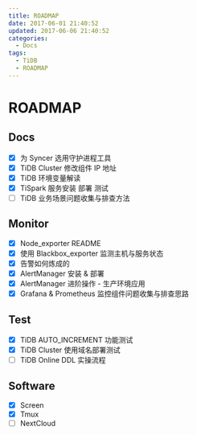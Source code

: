 ```yaml
---
title: ROADMAP
date: 2017-06-01 21:40:52
updated: 2017-06-06 21:40:52
categories:
  - Docs
tags:
  - TiDB
  - ROADMAP
---
```

# ROADMAP

## Docs

* [X] 为 Syncer 选用守护进程工具
* [X] TiDB Cluster 修改组件 IP 地址
* [X] TiDB 环境变量解读
* [X] TiSpark 服务安装 部署 测试
* [ ] TiDB 业务场景问题收集与排查方法

## Monitor

* [X] Node_exporter README
* [X] 使用 Blackbox_exporter 监测主机与服务状态
* [X] 告警如何炼成的
* [X] AlertManager 安装 & 部署
* [X] AlertManager 进阶操作 - 生产环境应用
* [X] Grafana & Prometheus 监控组件问题收集与排查思路

## Test

* [X] TiDB AUTO_INCREMENT 功能测试
* [X] TiDB Cluster 使用域名部署测试
* [ ] TiDB Online DDL 实操流程

## Software

* [X] Screen
* [X] Tmux
* [ ] NextCloud
